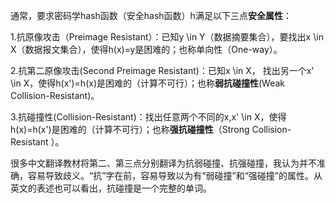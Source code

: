 通常，要求密码学hash函数（安全hash函数）h满足以下三点**安全属性**：

1.抗原像攻击（Preimage Resistant）：已知y \in Y（数据摘要集合），要找出x \in X（数据报文集合），使得h(x)=y是困难的；也称单向性（One-way）。

2.抗第二原像攻击(Second Preimage Resistant)：已知x \in X， 找出另一个x' \in X，使得h(x')=h(x)是困难的（计算不可行）；也称**弱抗碰撞性**(Weak Collision-Resistant)。

3.抗碰撞性(Collision-Resistant)：找出任意两个不同的x,x' \in X，使得h(x)=h(x')是困难的（计算不可行）；也称**强抗碰撞性**（Strong Collision-Resistant ）。

很多中文翻译教材将第二、第三点分别翻译为抗弱碰撞、抗强碰撞，我认为并不准确，容易导致歧义。“抗”字在前，容易导致以为有“弱碰撞”和“强碰撞”的属性。从英文的表述也可以看出，抗碰撞是一个完整的单词。